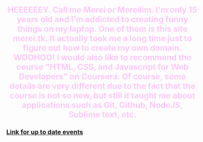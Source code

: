 <html>
<h2 style = "color:FFC9F8; font size:60px; text-align:center;">
HEEEEEEY. Call me Merei or Mereilim. I'm only 15 years old and I'm addicted to creating funny things on my laptop. One of them is this site merei.tk. It actually took me a long time just to figure out how to create my own domain. WOOHOO! I would also like to recommend the course "HTML, CSS, and Javascript for Web Developers" on Coursera. Of course, some details are very different due to the fact that the course is not so new, but still it taught me about applications such as Git, Github, NodeJS, Sublime text, etc.
</h2>
<footer>
<a href = "https://www.instagram.com/merei4ka/"
target = "_blank">
<h3>
Link for up to date events
</h3>
</a>
</footer>
</html>